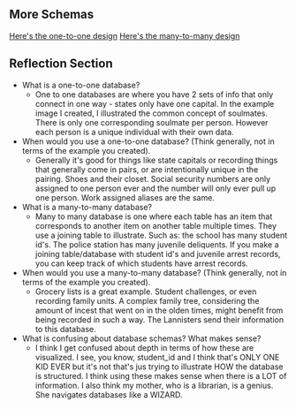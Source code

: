 ## More Schemas
[Here's the one-to-one design](imgs/one-to-one.png)
[Here's the many-to-many design](imgs/one-to-groceries.png)

## Reflection Section
* What is a one-to-one database?
  * One to one databases are where you have 2 sets of info that only connect in one way - states only have one capital. In the example image I created, I illustrated the common concept of soulmates. There is only one corresponding soulmate per person. However each person is a unique individual with their own data.
* When would you use a one-to-one database? (Think generally, not in terms of the example you created).
  * Generally it's good for things like state capitals or recording things that generally come in pairs, or are intentionally unique in the pairing. Shoes and their closet. Social security numbers are only assigned to one person ever and the number will only ever pull up one person. Work assigned aliases are the same.
* What is a many-to-many database?
  * Many to many database is one where each table has an item that corresponds to another item on another table multiple times. They use a joining table to illustrate. Such as: the school has many student id's. The police station has many juvenile deliquents. If you make a joining table/database with student id's and juvenile arrest records, you can keep track of which students have arrest records.
* When would you use a many-to-many database? (Think generally, not in terms of the example you created).
  * Grocery lists is a great example. Student challenges, or even recording family units. A complex family tree, considering the amount of incest that went on in the olden times, might benefit from being recorded in such a way. The Lannisters send their information to this database.
* What is confusing about database schemas? What makes sense?
  * I think I get confused about depth in terms of how these are visualized. I see, you know, student_id and I think that's ONLY ONE KID EVER but it's not that's jus trying to illustrate HOW the database is structured. I think using these makes sense when there is a LOT of information. I also think my mother, who is a librarian, is a genius. She navigates databases like a WIZARD.
